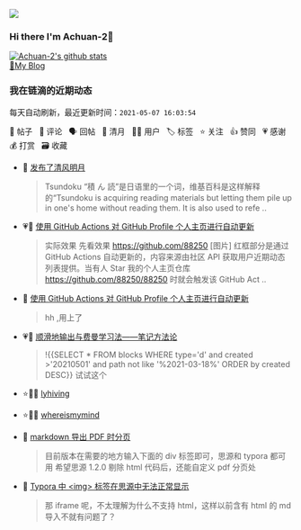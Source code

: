 <a title="Hits" target="_blank" href="https://github.com/Achuan-2/Achuan-2"><img src="https://hits.b3log.org/Achuan-2/Achuan-2.svg"></a>  
### Hi there I'm Achuan-2👋 

[![Achuan-2's github stats](https://github-readme-stats.vercel.app/api?username=Achuan-2&show_icons=true)](https://github.com/anuraghazra/github-readme-stats)  
[🧊My Blog](https://achuan-2.github.io/)
<!--events start -->

### 我在链滴的近期动态

每天自动刷新，最近更新时间：`2021-05-07 16:03:54`

📝 帖子 &nbsp; 💬 评论 &nbsp; 🗣 回帖 &nbsp; 🌙 清月 &nbsp; 👨‍💻 用户 &nbsp; 🏷️ 标签 &nbsp; ⭐️ 关注 &nbsp; 👍 赞同 &nbsp; 💗 感谢 &nbsp; 💰 打赏 &nbsp; 🗃 收藏

* 🌙 [发布了清风明月](https://ld246.com/member/Achuan-2/breezemoons/1620317857809)

  > Tsundoku “積 ん 読”是日语里的一个词，维基百科是这样解释的“Tsundoku is acquiring reading materials but letting them pile up in one's home without reading them. It is also used to refe ..
* 💗📝 [使用 GitHub Actions 对 GitHub Profile 个人主页进行自动更新](https://ld246.com/article/1595248018192)

  > 实际效果 先看效果 https://github.com/88250 [图片] 红框部分是通过 GitHub Actions 自动更新的，内容来源由社区 API 获取用户近期动态列表提供。当有人 Star 我的个人主页仓库 https://github.com/88250/88250 时就会触发该 GitHub Act ..
* 💬 [使用 GitHub Actions 对 GitHub Profile 个人主页进行自动更新](https://ld246.com/article/1595248018192/comment/1620307982040#comments)

  > hh ,用上了
* 💗💬 [顺滑地输出与费曼学习法——笔记方法论](https://ld246.com/article/1619878388009/comment/1619924863984#comments)

  > !{{SELECT * FROM blocks WHERE type='d' and created &gt;'20210501' and path not like '%2021-03-18%' ORDER by created DESC}} 试试这个
* ⭐️👨‍💻 [lyhiving](https://ld246.com/member/lyhiving)

  > 
* ⭐️👨‍💻 [whereismymind](https://ld246.com/member/whereismymind)

  > 
* 📝 [markdown 导出 PDF 时分页](https://ld246.com/article/1619611710748)

  > 目前版本在需要的地方输入下面的 div 标签即可，思源和 typora 都可用  希望思源 1.2.0 剔除 html 代码后，还能自定义 pdf 分页处
* 💬 [Typora 中 &lt;img&gt; 标签在思源中无法正常显示](https://ld246.com/article/1619064970937/comment/1619137236934#comments)

  > 那 iframe 呢，不太理解为什么不支持 html，这样以前含有 html 的 md 导入不就有问题了？


<!--events end -->
